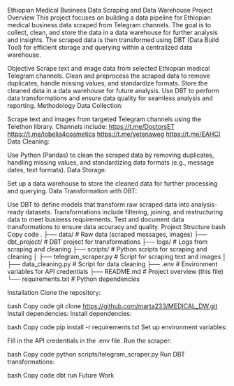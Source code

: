 Ethiopian Medical Business Data Scraping and Data Warehouse Project
Overview
This project focuses on building a data pipeline for Ethiopian medical business data scraped from Telegram channels. The goal is to collect, clean, and store the data in a data warehouse for further analysis and insights. The scraped data is then transformed using DBT (Data Build Tool) for efficient storage and querying within a centralized data warehouse.

Objective
Scrape text and image data from selected Ethiopian medical Telegram channels.
Clean and preprocess the scraped data to remove duplicates, handle missing values, and standardize formats.
Store the cleaned data in a data warehouse for future analysis.
Use DBT to perform data transformations and ensure data quality for seamless analysis and reporting.
Methodology
Data Collection:

Scrape text and images from targeted Telegram channels using the Telethon library.
Channels include:
https://t.me/DoctorsET
https://t.me/lobelia4cosmetics
https://t.me/yetenaweg
https://t.me/EAHCI
Data Cleaning:

Use Python (Pandas) to clean the scraped data by removing duplicates, handling missing values, and standardizing data formats (e.g., message dates, text formats).
Data Storage:

Set up a data warehouse to store the cleaned data for further processing and querying.
Data Transformation with DBT:

Use DBT to define models that transform raw scraped data into analysis-ready datasets.
Transformations include filtering, joining, and restructuring data to meet business requirements.
Test and document data transformations to ensure data accuracy and quality.
Project Structure
bash
Copy code
.
├── data/                           # Raw data (scraped messages, images)
├── dbt_project/                    # DBT project for transformations
├── logs/                           # Logs from scraping and cleaning
├── scripts/                        # Python scripts for scraping and cleaning
│   ├── telegram_scraper.py         # Script for scraping text and images
│   ├── data_cleaning.py            # Script for data cleaning
├── .env                            # Environment variables for API credentials
├── README.md                       # Project overview (this file)
└── requirements.txt                # Python dependencies

Installation
Clone the repository:

bash
Copy code
git clone https://github.com/marta233/MEDICAL_DW.git
Install dependencies:
Install dependencies:

bash
Copy code
pip install -r requirements.txt
Set up environment variables:

Fill in the API credentials in the .env file.
Run the scraper:

bash
Copy code
python scripts/telegram_scraper.py
Run DBT transformations:

bash
Copy code
dbt run
Future Work